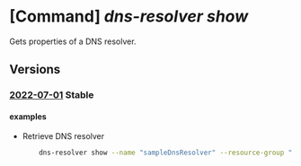 # [Command] _dns-resolver show_

Gets properties of a DNS resolver.

## Versions

### [2022-07-01](/Resources/mgmt-plane/L3N1YnNjcmlwdGlvbnMve30vcmVzb3VyY2Vncm91cHMve30vcHJvdmlkZXJzL21pY3Jvc29mdC5uZXR3b3JrL2Ruc3Jlc29sdmVycy97fQ==/2022-07-01.xml) **Stable**

<!-- mgmt-plane /subscriptions/{}/resourcegroups/{}/providers/microsoft.network/dnsresolvers/{} 2022-07-01 -->

#### examples

- Retrieve DNS resolver
    ```bash
        dns-resolver show --name "sampleDnsResolver" --resource-group "sampleResourceGroup"
    ```
